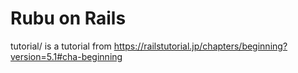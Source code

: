 <h1>Rubu on Rails</h1>

tutorial/ is a tutorial from https://railstutorial.jp/chapters/beginning?version=5.1#cha-beginning


